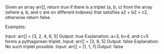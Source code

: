 Given an array arr[], return true if there is a triplet (a, b, c) from the array (where a, b, and c are on different indexes) that satisfies a2 + b2 = c2, otherwise return false.

Examples:

Input: arr[] = [3, 2, 4, 6, 5]
Output: true
Explanation: a=3, b=4, and c=5 forms a pythagorean triplet.
Input: arr[] = [3, 8, 5]
Output: false
Explanation: No such triplet possible.
Input: arr[] = [1, 1, 1]
Output: false